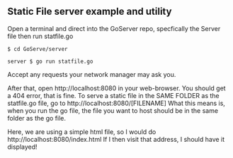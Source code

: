 ## Static File server example and utility 

Open a terminal and direct into the GoServer repo, specfically the Server file then run statfile.go

```
$ cd GoServe/server
```
```
server $ go run statfile.go
```
Accept any requests your network manager may ask you.

After that, open http://localhost:8080 in your web-browser. You should get a 404 error, that is fine. 
To serve a static file in the SAME FOLDER as the statfile.go file, go to http://localhost:8080/[FILENAME]
What this means is, when you run the go file, the file you want to host should be in the same folder as the go file.

Here, we are using a simple html file, so I would do http://localhost:8080/index.html
If I then visit that address, I should have it displayed!
